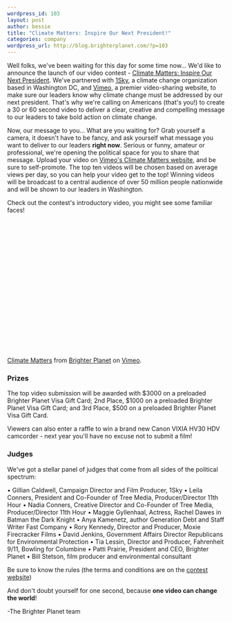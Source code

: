 ```yaml
--- 
wordpress_id: 103
layout: post
author: bessie
title: "Climate Matters: Inspire Our Next President!"
categories: company
wordpress_url: http://blog.brighterplanet.com/?p=103
---
```

Well folks, we've been waiting for this day for some time now... We'd like to announce the launch of our video contest - <a href="http://vimeo.com/climatematters">Climate Matters: Inspire Our Next President</a>. We've partnered with <a href="http://www.1sky.org">1Sky</a>, a climate change organization based in Washington DC, and <a href="http://www.vimeo.com">Vimeo</a>, a premier video-sharing website, to make sure our leaders know why climate change must be addressed by our next president. That's why we're calling on Americans (that's you!) to create a 30 or 60 second video to deliver a clear, creative and compelling message to our leaders to take bold action on climate change.

Now, our message to you... What are you waiting for? Grab yourself a camera, it doesn't have to be fancy, and ask yourself what message you want to deliver to our leaders <strong>right now</strong>. Serious or funny, amateur or professional, we're opening the political space for you to share that message. Upload your video on <a href="http://www.vimeo.com/climatematters">Vimeo's Climate Matters website</a>, and be sure to self-promote. The top ten videos will be chosen based on average views per day, so you can help your video get to the top! Winning videos will be broadcast to a central audience of over 50 million people nationwide and will be shown to our leaders in Washington.

Check out the contest's introductory video, you might see some familiar faces!

<object classid="clsid:d27cdb6e-ae6d-11cf-96b8-444553540000" width="400" height="302" codebase="http://download.macromedia.com/pub/shockwave/cabs/flash/swflash.cab#version=6,0,40,0"><param name="allowfullscreen" value="true" /><param name="allowscriptaccess" value="always" /><param name="src" value="http://www.vimeo.com/moogaloop.swf?clip_id=1382571&amp;server=www.vimeo.com&amp;show_title=1&amp;show_byline=1&amp;show_portrait=0&amp;color=&amp;fullscreen=1" /><embed type="application/x-shockwave-flash" width="400" height="302" src="http://www.vimeo.com/moogaloop.swf?clip_id=1382571&amp;server=www.vimeo.com&amp;show_title=1&amp;show_byline=1&amp;show_portrait=0&amp;color=&amp;fullscreen=1" allowscriptaccess="always" allowfullscreen="true"></embed></object>

[Climate Matters](http://www.vimeo.com/1382571?pg=embed&amp;sec=1382571) from <a href="http://www.vimeo.com/brighterplanet?pg=embed&amp;sec=1382571">Brighter Planet</a> on <a href="http://vimeo.com?pg=embed&amp;sec=1382571">Vimeo</a>.

### Prizes ###
  
The top video submission will be awarded with $3000 on a preloaded Brighter Planet Visa Gift Card; 2nd Place, $1000 on a preloaded Brighter Planet Visa Gift Card; and 3rd Place, $500 on a preloaded Brighter Planet Visa Gift Card.

Viewers can also enter a raffle to win a brand new Canon VIXIA HV30 HDV camcorder - next year you'll have no excuse not to submit a film!

### Judges ###

We've got a stellar panel of judges that come from all sides of the political spectrum:

• Gillian Caldwell, Campaign Director and Film Producer, 1Sky
• Leila Conners, President and Co-Founder of Tree Media, Producer/Director 11th Hour
• Nadia Conners, Creative Director and Co-Founder of Tree Media, Producer/Director 11th Hour
• Maggie Gyllenhaal, Actress, Rachel Dawes in Batman the Dark Knight
• Anya Kamenetz, author Generation Debt and Staff Writer Fast Company
• Rory Kennedy, Director and Producer, Moxie Firecracker Films
• David Jenkins, Government Affairs Director Republicans for Environmental Protection
• Tia Lessin, Director and Producer, Fahrenheit 9/11, Bowling for Columbine
• Patti Prairie, President and CEO, Brighter Planet
• Bill Stetson, film producer and environmental consultant

Be sure to know the rules (the terms and conditions are on the <a href="http://www.vimeo.com/climatematters">contest website</a>)

And don't doubt yourself for one second, because <strong>one video can change the world</strong>!

-The Brighter Planet team
